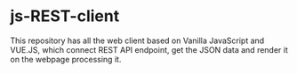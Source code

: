 # js-REST-client
This repository has all the web client based on Vanilla JavaScript and VUE.JS, which connect REST API endpoint, get the JSON data and render it on the webpage processing it.

